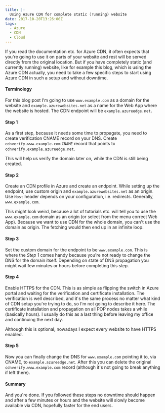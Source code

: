 ```yaml
---
title: |-
  Using Azure CDN for complete static (running) website
date: 2017-10-20T13:26:00Z
tags:
  - Azure
  - CDN
  - Cloud
---
```

If you read the documentation etc. for Azure CDN, it often expects that you're going to use it on parts of your website and rest will be served directly from the original location. But if you have completely static (and currently running) website, like for example this blog, which is using the Azure CDN actually, you need to take a few specific steps to start using Azure CDN in such a setup and without downtime.

<!-- excerpt -->

#### Terminology

For this blog post I'm going to use `www.example.com` as a domain for the website and `example.azurewebsites.net` as a name for the Web App where the website is hosted. The CDN endpoint will be `example.azureedge.net`.

#### Step 1

As a first step, because it needs some time to propagate, you need to create verification CNAME record on your DNS. Create `cdnverify.www.example.com` `CNAME` record that points to `cdnverify.example.azureedge.net`.

This will help us verify the domain later on, while the CDN is still being created.

#### Step 2

Create an CDN profile in Azure and create an endpoint. While setting up the endpoint, use custom origin and `example.azurewebsites.net` as an origin. Use `Host` header depends on your configuration, i.e. redirects. Generally, `www.example.com`. 

This might look weird, because a lot of tutorials etc. will tell you to use the `www.example.com` domain as an origin (or select from the menu correct Web App). Because we want to use CDN for the whole domain, you can't use the domain as origin. The fetching would then end up in an infinite loop.

#### Step 3

Set the custom domain for the endpoint to be `www.example.com`. This is where the _Step 1_ comes handy because you're not ready to change the DNS for the domain itself. Depending on state of DNS propagation you might wait few minutes or hours before completing this step.

#### Step 4

Enable HTTPS for the CDN. This is as simple as flipping the switch in Azure portal and waiting for the verification and certificate installation. The verification is well described, and it's the same process no matter what kind of CDN setup you're trying to do, so I'm not going to describe it here. The certificate installation and propagation on all POP nodes takes a while (basically hours). I usually do this as a last thing before leaving my office and continuing the next day.

Although this is optional, nowadays I expect every website to have HTTPS enabled.

#### Step 5

Now you can finally change the DNS for `www.example.com` pointing it to, via CNAME, to `example.azureedge.net`. After this you can delete the original `cdnverify.www.example.com` record (although it's not going to break anything if left there).

#### Summary

And you're done. If you followed these steps no downtime should happen and after a few minutes or hours and the website will slowly become available via CDN, hopefully faster for the end users.